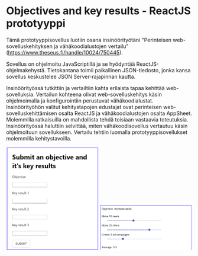 # Objectives and key results - ReactJS prototyyppi

Tämä prototyyppisovellus luotiin osana insinöörityötäni "Perinteisen web-sovelluskehityksen 
ja vähäkoodialustojen vertailu" (https://www.theseus.fi/handle/10024/750445).

Sovellus on ohjelmoitu JavaScriptillä ja se hyödyntää ReactJS-ohjelmakehystä. Tietokantana toimii paikallinen JSON-tiedosto, jonka kansa sovellus keskustelee JSON Server-rajapinnan kautta.

Insinöörityössä tutkittiin ja vertailtiin kahta erilaista tapaa kehittää web-sovelluksia. Vertailun kohteena olivat web-sovelluskehitys käsin ohjelmoimalla ja konfigurointiin perustuvat vähäkoodialustat. Insinöörityöhön valitut kehitystapojen edustajat ovat perinteisen web-sovelluskehittämisen osalta ReactJS ja vähäkoodialustojen osalta AppSheet. Molemmilla ratkaisuilla on mahdollista tehdä toisiaan vastaavia toteutuksia. Insinöörityössä haluttiin selvittää, miten vähäkoodisovellus vertautuu käsin ohjelmoituun sovellukseen. Vertailu tehtiin luomalla prototyyppisovellukset molemmilla kehitystavoilla.

<img alt="OKR Form" width="250px" src="form.png" /> <img alt="Key Result" width="250px" src="keyresult.png" />
